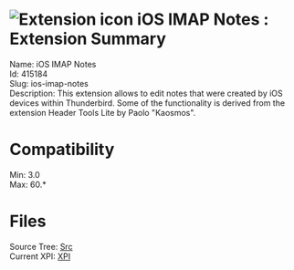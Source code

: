 # ![Extension icon](https://addons.thunderbird.net/user-media/addon_icons/415/415184-64.png?modified=1484675001) iOS IMAP Notes : Extension Summary

Name: iOS IMAP Notes  
Id: 415184  
Slug: ios-imap-notes  
Description: This extension allows to edit notes that were created by iOS devices within Thunderbird.
Some of the functionality is derived from the extension Header Tools Lite by Paolo "Kaosmos".
  

# Compatibility
Min: 3.0  
Max: 60.*  

# Files

Source Tree: [Src](C:/Dev/Thunderbird/ThunderKdB/xall/x60/415184-ios-imap-notes/src)  
Current XPI: [XPI](C:/Dev/Thunderbird/ThunderKdB/xall/x60/415184-ios-imap-notes/xpi)  



